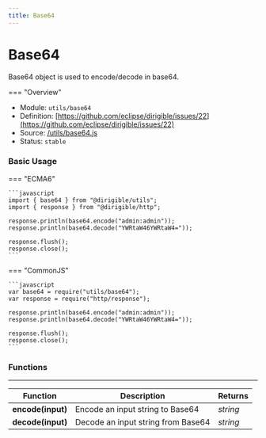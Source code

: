 ```yaml
---
title: Base64
---
```


Base64
===

Base64 object is used to encode/decode in base64.

=== "Overview"
- Module: `utils/base64`
- Definition: [https://github.com/eclipse/dirigible/issues/22](https://github.com/eclipse/dirigible/issues/22)
- Source: [/utils/base64.js](https://github.com/eclipse/dirigible/blob/master/components/api-utils/src/main/resources/META-INF/dirigible/utils/base64.js)
- Status: `stable`

### Basic Usage

=== "ECMA6"

    ```javascript
    import { base64 } from "@dirigible/utils";
    import { response } from "@dirigible/http";

    response.println(base64.encode("admin:admin"));
    response.println(base64.decode("YWRtaW46YWRtaW4="));

    response.flush();
    response.close();
    ```

=== "CommonJS"

    ```javascript
    var base64 = require("utils/base64");
    var response = require("http/response");

    response.println(base64.encode("admin:admin"));
    response.println(base64.decode("YWRtaW46YWRtaW4="));

    response.flush();
    response.close();
    ```

### Functions

---

Function     | Description | Returns
------------ | ----------- | --------
**encode(input)**   | Encode an input string to Base64 | *string*
**decode(input)**   | Decode an input string from Base64 | *string*
